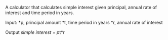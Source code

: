 A calculator that calculates simple interest given principal, annual rate of interest and time period in years.

Input:
*p, principal amount
*t, time period in years
*r, annual rate of interest

Output
*simple interest = p*t*r
